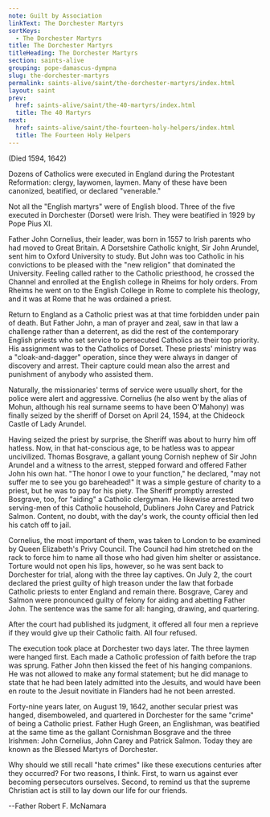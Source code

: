 ```yaml
---
note: Guilt by Association
linkText: The Dorchester Martyrs
sortKeys:
  - The Dorchester Martyrs
title: The Dorchester Martyrs
titleHeading: The Dorchester Martyrs
section: saints-alive
grouping: pope-damascus-dympna
slug: the-dorchester-martyrs
permalink: saints-alive/saint/the-dorchester-martyrs/index.html
layout: saint
prev:
  href: saints-alive/saint/the-40-martyrs/index.html
  title: The 40 Martyrs
next:
  href: saints-alive/saint/the-fourteen-holy-helpers/index.html
  title: The Fourteen Holy Helpers
---
```

(Died 1594, 1642)

Dozens of Catholics were executed in England during the Protestant Reformation: clergy, laywomen, laymen. Many of these have been canonized, beatified, or declared "venerable."

Not all the "English martyrs" were of English blood. Three of the five executed in Dorchester (Dorset) were Irish. They were beatified in 1929 by Pope Pius XI.

Father John Cornelius, their leader, was born in 1557 to Irish parents who had moved to Great Britain. A Dorsetshire Catholic knight, Sir John Arundel, sent him to Oxford University to study. But John was too Catholic in his convictions to be pleased with the "new religion" that dominated the University. Feeling called rather to the Catholic priesthood, he crossed the Channel and enrolled at the English college in Rheims for holy orders. From Rheims he went on to the English College in Rome to complete his theology, and it was at Rome that he was ordained a priest.

Return to England as a Catholic priest was at that time forbidden under pain of death. But Father John, a man of prayer and zeal, saw in that law a challenge rather than a deterrent, as did the rest of the contemporary English priests who set service to persecuted Catholics as their top priority. His assignment was to the Catholics of Dorset. These priests' ministry was a "cloak-and-dagger" operation, since they were always in danger of discovery and arrest. Their capture could mean also the arrest and punishment of anybody who assisted them.

Naturally, the missionaries' terms of service were usually short, for the police were alert and aggressive. Cornelius (he also went by the alias of Mohun, although his real surname seems to have been O'Mahony) was finally seized by the sheriff of Dorset on April 24, 1594, at the Chideock Castle of Lady Arundel.

Having seized the priest by surprise, the Sheriff was about to hurry him off hatless. Now, in that hat-conscious age, to be hatless was to appear uncivilized. Thomas Bosgrave, a gallant young Cornish nephew of Sir John Arundel and a witness to the arrest, stepped forward and offered Father John his own hat. "The honor I owe to your function," he declared, "may not suffer me to see you go bareheaded!" It was a simple gesture of charity to a priest, but he was to pay for his piety. The Sheriff promptly arrested Bosgrave, too, for "aiding" a Catholic clergyman. He likewise arrested two serving-men of this Catholic household, Dubliners John Carey and Patrick Salmon. Content, no doubt, with the day's work, the county official then led his catch off to jail.

Cornelius, the most important of them, was taken to London to be examined by Queen Elizabeth's Privy Council. The Council had him stretched on the rack to force him to name all those who had given him shelter or assistance. Torture would not open his lips, however, so he was sent back to Dorchester for trial, along with the three lay captives. On July 2, the court declared the priest guilty of high treason under the law that forbade Catholic priests to enter England and remain there. Bosgrave, Carey and Salmon were pronounced guilty of felony for aiding and abetting Father John. The sentence was the same for all: hanging, drawing, and quartering.

After the court had published its judgment, it offered all four men a reprieve if they would give up their Catholic faith. All four refused.

The execution took place at Dorchester two days later. The three laymen were hanged first. Each made a Catholic profession of faith before the trap was sprung. Father John then kissed the feet of his hanging companions. He was not allowed to make any formal statement; but he did manage to state that he had been lately admitted into the Jesuits, and would have been en route to the Jesuit novitiate in Flanders had he not been arrested.

Forty-nine years later, on August 19, 1642, another secular priest was hanged, disemboweled, and quartered in Dorchester for the same "crime" of being a Catholic priest. Father Hugh Green, an Englishman, was beatified at the same time as the gallant Cornishman Bosgrave and the three Irishmen: John Cornelius, John Carey and Patrick Salmon. Today they are known as the Blessed Martyrs of Dorchester.

Why should we still recall "hate crimes" like these executions centuries after they occurred? For two reasons, I think. First, to warn us against ever becoming persecutors ourselves. Second, to remind us that the supreme Christian act is still to lay down our life for our friends.

\--Father Robert F. McNamara